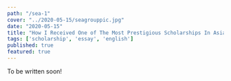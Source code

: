 ```yaml
---
path: "/sea-1"
cover: "../2020-05-15/seagrouppic.jpg"
date: "2020-05-15"
title: "How I Received One of The Most Prestigious Scholarships In Asia"
tags: ['scholarship', 'essay', 'english']
published: true
featured: true
---
```


To be written soon!